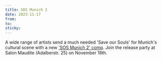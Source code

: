 ```yaml
---
title: SOS Munich 2
date: 2023-11-17
from:
to:
sticky: 
---
```


A wide range of artists send a much needed 'Save our Souls' for Munich's cultural scene with a new <a href="https://sossaveoursouls.bandcamp.com/album/sos-munich-save-our-souls" target="_blank">'SOS Munich 2' comp</a>. Join the release party at Salon Maudite (Adalberstr. 25) on November 18th.
